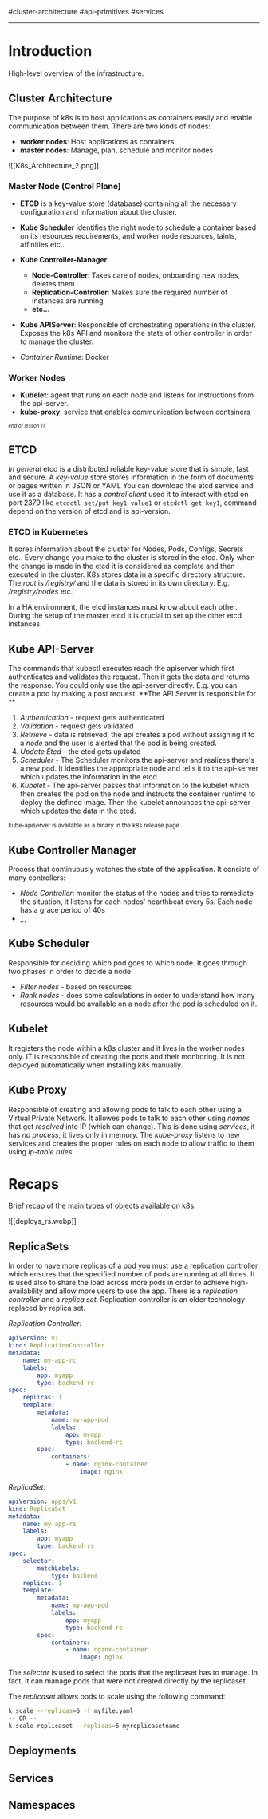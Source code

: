 #cluster-architecture #api-primitives #services 

---
# Introduction
High-level overview of the infrastructure.

## Cluster Architecture
The purpose of k8s is to host applications as containers easily and enable communication between them.
There are two kinds of nodes:
- **worker nodes**: Host applications as containers
- **master nodes**: Manage, plan, schedule and monitor nodes

![[K8s_Architecture_2.png]]

### Master Node (Control Plane)
- **ETCD** is a key-value store (database) containing all the necessary configuration and information about the cluster.
- **Kube Scheduler** identifies the right node to schedule a container based on its resources requirements, and worker node resources, taints, affinities etc..
- **Kube Controller-Manager**:
	- **Node-Controller**: Takes care of nodes, onboarding new nodes, deletes them
	- **Replication-Controller**: Makes sure the required number of instances are running
	- **etc...**
- **Kube APIServer**: Responsible of orchestrating operations in the cluster. Exposes the k8s API and monitors the state of other controller in order to manage the cluster.

- *Container Runtime*: Docker 

### Worker Nodes
- **Kubelet**: agent that runs on each node and listens for instructions from the api-server. 
- **kube-proxy**: service that enables communication between containers

<sub><sup>*end of lesson 11*</sup></sub>

## ETCD
*In general* etcd is a distributed reliable key-value store that is simple, fast and secure.
A *key-value* store stores information in the form of documents or pages written in JSON or YAML
You can download the etcd service and use it as a database. It has a *control client* used it to interact with etcd on port 2379 like `etcdctl set/put key1 value1` or `etcdctl get key1`, command depend on the version of etcd and is api-version.

### ETCD in Kubernetes
It sores information about the cluster for Nodes, Pods, Configs, Secrets etc..
Every change you make to the cluster is stored in the etcd. Only when the change is made in the etcd it is considered as complete and then executed in the cluster.
K8s stores data in a specific directory structure. The *root* is */registry/* and the data is stored in its own directory. E.g. */registry/nodes* etc.

In a HA environment, the etcd instances must know about each other. During the setup of the master etcd it is crucial to set up the other etcd instances.


## Kube API-Server
The commands that kubectl executes reach the apiserver which first authenticates and validates the request. Then it gets the data and returns the response. You could only use the api-server directly.
E.g. you can create a pod by making a post request:
**The API Server is responsible for **
1. *Authentication* - request gets authenticated
2. *Validation* - request gets validated
3. *Retrieve* - data is retrieved, the api creates a pod without assigning it to a *node* and the user is alerted that the pod is being created.
4. *Update Etcd* - the etcd gets updated
5. *Scheduler* - The Scheduler monitors the api-server and realizes there's a new pod. It identifies the appropriate node and tells it to the api-server which updates the information in the etcd. 
6. *Kubelet* - The api-server passes that information to the kubelet which then creates the pod on the node and instructs the container runtime to deploy the defined image. Then the kubelet announces the api-server which updates the data in the etcd.

<small>kube-apiserver is available as a binary in the k8s release page</small>

## Kube Controller Manager
Process that continuously watches the state of the application. It consists of many controllers:
- *Node Controller*: monitor the status of the nodes and tries to remediate the situation, it listens for each nodes' hearthbeat every 5s. Each node has a grace period of 40s
-  ,,,

## Kube Scheduler
Responsible for deciding which pod goes to which node. It goes through two phases in order to decide a node:
- *Filter nodes* - based on resources
- *Rank nodes* - does some calculations in order to understand how many resources would be available on a node after the pod is scheduled on it.

## Kubelet
It registers the node within a k8s cluster and it lives in the worker nodes only. IT is responsible of creating the pods and their monitoring. It is not deployed automatically when installing k8s manually.

## Kube Proxy
Responsible of creating and allowing pods to talk to each other using a Virtual Private Network. It allowes pods to talk to each other using *names* that get *resolved* into IP (which can change). This is done using *services*, it has *no process*, it lives only in memory. The *kube-proxy* listens to new services and creates the proper rules on each node to allow traffic to them using *ip-table rules*. 

# Recaps
Brief recap of the main types of objects available on k8s.

![[deploys_rs.webp]]

## ReplicaSets
In order to have more replicas of a pod you must use a replication controller which ensures that the specified number of pods are running at all times.
It is used also to share the load across more pods in order to achieve high-availability and allow more users to use the app. 
There is a *replication controller* and a *replica set*. Replication controller is an older technology replaced by replica set. 

*Replication Controller:*
```yaml
apiVersion: v1
kind: ReplicationController
metadata:
	name: my-app-rc
	labels:
		app: myapp
		type: backend-rc
spec:
	replicas: 1
	template:
		metadata:
			name: my-app-pod
			labels:
				app: myapp
				type: backend-rc
		spec:
			containers:
				- name: nginx-container
					image: nginx
```

*ReplicaSet:*
```yaml
apiVersion: apps/v1
kind: ReplicaSet
metadata:
	name: my-app-rs
	labels:
		app: myapp
		type: backend-rs
spec:
	selector:
		matchLabels: 
			type: backend
	replicas: 1
	template:
		metadata:
			name: my-app-pod
			labels:
				app: myapp
				type: backend-rs
		spec:
			containers:
				- name: nginx-container
					image: nginx
```

The *selector* is used to select the pods that the replicaset has to manage. In fact, it can manage pods that were not created directly by the replicaset

The *replicaset* allows pods to scale using the following command:
```bash
k scale --replicas=6 -f myfile.yaml 
-- OR -- 
k scale replicaset --replicas=6 myreplicasetname
```

## Deployments


## Services
## Namespaces
